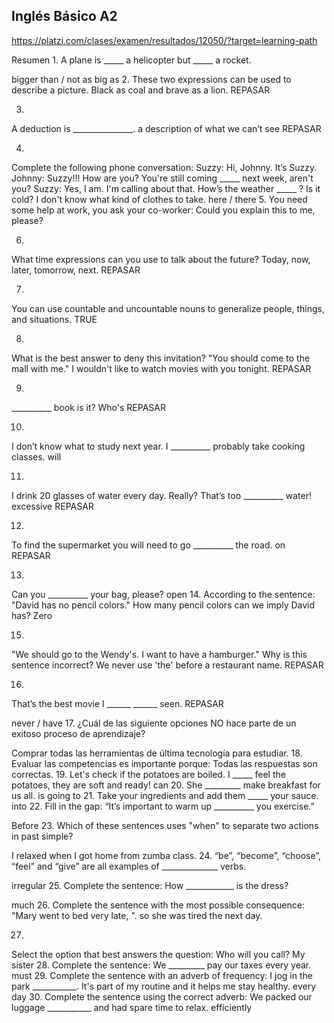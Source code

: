 ## Inglés Básico A2

https://platzi.com/clases/examen/resultados/12050/?target=learning-path

Resumen
1.
A plane is _____ a helicopter but _____ a rocket.

bigger than / not as big as
2.
These two expressions can be used to describe a picture.
Black as coal and brave as a lion.
REPASAR 

3.
A deduction is _______________.
a description of what we can’t see
REPASAR


4.
Complete the following phone conversation: Suzzy: Hi, Johnny. It’s Suzzy. Johnny: Suzzy!!! How are you? You're still coming _____ next week, aren't you? Suzzy: Yes, I am. I'm calling about that. How’s the weather _____ ? Is it cold? I don't know what kind of clothes to take.
here / there
5.
You need some help at work, you ask your co-worker:
Could you explain this to me, please?

6.
What time expressions can you use to talk about the future?
Today, now, later, tomorrow, next.
REPASAR

7.
You can use countable and uncountable nouns to generalize people, things, and situations.
TRUE

8.
What is the best answer to deny this invitation? "You should come to the mall with me."
I wouldn't like to watch movies with you tonight.
REPASAR

9.
__________ book is it?
Who's
REPASAR 

10.
I don’t know what to study next year. I __________ probably take cooking classes.
will


11.
I drink 20 glasses of water every day. Really? That’s too __________ water!
excessive
REPASAR


12.
To find the supermarket you will need to go __________ the road.
on
REPASAR


13.
Can you __________ your bag, please?
open
14.
According to the sentence: "David has no pencil colors." How many pencil colors can we imply David has?
Zero

15.
"We should go to the Wendy's. I want to have a hamburger." Why is this sentence incorrect?
We never use 'the' before a restaurant name.
REPASAR

16.
That’s the best movie I ______ ______ seen.
REPASAR


never / have
17.
¿Cuál de las siguiente opciones NO hace parte de un exitoso proceso de aprendizaje?

Comprar todas las herramientas de última tecnología para estudiar.
18.
Evaluar las competencias es importante porque:
Todas las respuestas son correctas.
19.
Let's check if the potatoes are boiled. I _____ feel the potatoes, they are soft and ready!
can
20.
She _________ make breakfast for us all.
is going to
21.
Take your ingredients and add them _____ your sauce.
into
22.
Fill in the gap:
“It’s important to warm up __________ you exercise.”

Before
23.
Which of these sentences uses "when" to separate two actions in past simple?

I relaxed when I got home from zumba class.
24.
“be”, “become”, “choose”, “feel” and “give” are all examples of ______________ verbs.

irregular
25.
Complete the sentence:
How ____________ is the dress?

much
26.
Complete the sentence with the most possible consequence: "Mary went to bed very late, ".
so she was tired the next day.

27.
Select the option that best answers the question: Who will you call?
My sister
28.
Complete the sentence: We _________ pay our taxes every year.
must
29.
Complete the sentence with an adverb of frequency: I jog in the park ___________. It's part of my routine and it helps me stay healthy.
every day
30.
Complete the sentence using the correct adverb: We packed our luggage ___________ and had spare time to relax.
efficiently